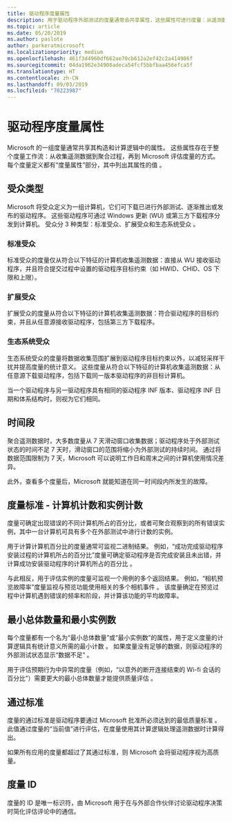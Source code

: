 ```yaml
---
title: 驱动程序度量属性
description: 用于驱动程序外部测试的度量通常会共享属性，这些属性可进行度量：从遥测数据到聚合过程，再到 Microsoft 评估度量的方式。
ms.topic: article
ms.date: 05/20/2019
ms.author: paslote
author: parkeratmicrosoft
ms.localizationpriority: medium
ms.openlocfilehash: 461f3d4960df662ae70cb612a2ef42c2a414986f
ms.sourcegitcommit: 04da1962e34908adeca54fcf5bbfbaa456efca5f
ms.translationtype: HT
ms.contentlocale: zh-CN
ms.lasthandoff: 09/03/2019
ms.locfileid: "70223987"
---
```

# <a name="driver-measure-attributes"></a>驱动程序度量属性

Microsoft 的一组度量通常共享其构造和计算逻辑中的属性。 这些属性存在于整个度量工作流：从收集遥测数据到聚合过程，再到 Microsoft 评估度量的方式。
每个度量定义都有“度量属性”部分，其中列出其属性的值  。

## <a name="audience-types"></a>受众类型

Microsoft 将受众定义为一组计算机，它们可下载已进行外部测试、逐渐推出或发布的驱动程序。 这些驱动程序可通过 Windows 更新 (WU) 或第三方下载程序分发到计算机。 受众分 3 种类型：标准受众、扩展受众和生态系统受众    。

### <a name="standard-audience"></a>标准受众

标准受众的度量仅从符合以下特征的计算机收集遥测数据：直接从 WU 接收驱动程序，并且符合提交过程中设置的驱动程序目标约束（如 HWID、CHID、OS 下限和上限）。 

### <a name="expanded-audience"></a>扩展受众

扩展受众的度量从符合以下特征的计算机收集遥测数据：符合驱动程序的目标约束，并且从任意源接收驱动程序，包括第三方下载程序。

### <a name="ecosystem-audience"></a>生态系统受众

生态系统受众的度量将数据收集范围扩展到驱动程序目标约束以外，以减轻采样干扰并提高度量的统计意义。 这些度量从符合以下特征的计算机收集遥测数据：从任意源下载驱动程序，包括下载同一版本驱动程序的非目标计算机。 

当一个驱动程序与另一驱动程序具有相同的驱动程序 INF 版本、驱动程序 INF 日期和体系结构时，则视为它们相同。 

## <a name="time-period"></a>时间段

聚合遥测数据时，大多数度量从 7 天滑动窗口收集数据；驱动程序处于外部测试状态的时间不足 7 天时，滑动窗口的范围将缩小为外部测试的持续时间。 通过将数据范围限制为 7 天，Microsoft 可以说明工作日和周末之间的计算机使用情况差异。

此外，查看多个度量后，Microsoft 就能知道在同一时间段内所发生的故障。  

## <a name="measurement-criteria---machine-count-and-instance-count"></a>度量标准 - 计算机计数和实例计数

度量可确定出现错误的不同计算机所占的百分比，或者可聚合观察到的所有错误实例，其中一台计算机可具有多个在外部测试中进行计数的实例。

用于计算计算机百分比的度量通常可监视二进制结果。 例如，“成功完成驱动程序安装过程的计算机所占的百分比”度量可确定驱动程序是否完成安装且未出错，并计算成功安装驱动程序的计算机所占的百分比  。

与此相反，用于评估实例的度量可监视一个用例的多个返回结果。 例如，“相机预览故障率”度量监视与预览功能使用相关的多个相机事件  。 该度量确定在预览过程中计算机遇到错误的频率和阶段，并计算该功能的平均故障率。

## <a name="minimum-population-and-minimum-instances"></a>最小总体数量和最小实例数

每个度量都有一个名为“最小总体数量”或“最小实例数”的属性，用于定义度量的计算逻辑具有统计意义所需的最小计数   。 如果度量没有足够的数据，则驱动程序的外部测试状态显示“数据不足”  。

用于评估预期行为中异常的度量（例如，“以意外的断开连接结束的 Wi-fi 会话的百分比”）需要更大的最小总体数量才能提供质量评估  。

## <a name="passing-criteria"></a>通过标准

度量的通过标准是驱动程序要通过 Microsoft 批准所必须达到的最低质量标准  。 此值通过度量的“当前值”进行评估，在度量使用其计算逻辑处理遥测数据时计算得出。

如果所有应用的度量都超过了其通过标准，则 Microsoft 会将驱动程序视为高质量。

## <a name="measure-id"></a>度量 ID

度量的 ID 是唯一标识符，由 Microsoft 用于在与外部合作伙伴讨论驱动程序决策时简化评估评论中的通信。
